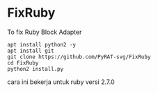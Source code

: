 # FixRuby
To fix Ruby Block Adapter 

```
apt install python2 -y
apt install git
git clone https://github.com/PyRAT-svg/FixRuby
cd FixRuby
python2 install.py
```
cara ini bekerja untuk ruby versi 2.7.0

